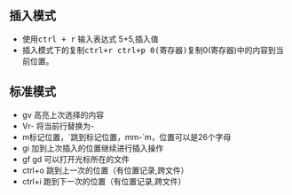 ## 插入模式
- 使用<kbd>ctrl + r</kbd> 输入表达式 5+5,插入值
- 插入模式下的复制<kbd>ctrl+r ctrl+p 0(寄存器)</kbd>复制0(寄存器)中的内容到当前位置。


## 标准模式
- gv 高亮上次选择的内容
- Vr- 将当前行替换为- 
- m标记位置，\`跳到标记位置，mm-\`m，位置可以是26个字母
- gi 加到上次插入的位置继续进行插入操作
- gf gd 可以打开光标所在的文件
- ctrl+o 跳到上一次的位置（有位置记录,跨文件）
- ctrl+i 跑到下一次的位置（有位置记录,跨文件）
